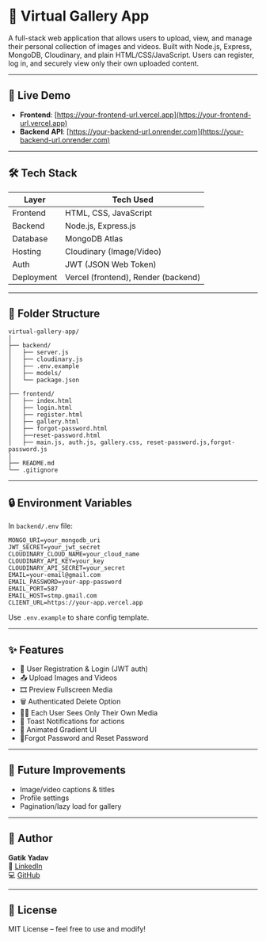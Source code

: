 
# 📸 Virtual Gallery App

A full-stack web application that allows users to upload, view, and manage their personal collection of images and videos. Built with Node.js, Express, MongoDB, Cloudinary, and plain HTML/CSS/JavaScript. Users can register, log in, and securely view only their own uploaded content.

---

## 🚀 Live Demo

- **Frontend**: [https://your-frontend-url.vercel.app](https://your-frontend-url.vercel.app)
- **Backend API**: [https://your-backend-url.onrender.com](https://your-backend-url.onrender.com)

---

## 🛠 Tech Stack

| Layer      | Tech Used                   |
|------------|-----------------------------|
| Frontend   | HTML, CSS, JavaScript        |
| Backend    | Node.js, Express.js          |
| Database   | MongoDB Atlas                |
| Hosting    | Cloudinary (Image/Video)     |
| Auth       | JWT (JSON Web Token)         |
| Deployment | Vercel (frontend), Render (backend) |

---

## 📁 Folder Structure

```
virtual-gallery-app/
│
├── backend/
│   ├── server.js
│   ├── cloudinary.js
│   ├── .env.example
│   ├── models/
│   └── package.json
│
├── frontend/
│   ├── index.html
│   ├── login.html
│   ├── register.html
│   ├── gallery.html
│   ├── forgot-password.html
│   ├──reset-password.html
│   ├── main.js, auth.js, gallery.css, reset-password.js,forgot-password.js
│
├── README.md
└── .gitignore
```

---

## 🔒 Environment Variables

In `backend/.env` file:

```
MONGO_URI=your_mongodb_uri
JWT_SECRET=your_jwt_secret
CLOUDINARY_CLOUD_NAME=your_cloud_name
CLOUDINARY_API_KEY=your_key
CLOUDINARY_API_SECRET=your_secret
EMAIL=your-email@gmail.com
EMAIL_PASSWORD=your-app-password
EMAIL_PORT=587
EMAIL_HOST=stmp.gmail.com 
CLIENT_URL=https://your-app.vercel.app
```

Use `.env.example` to share config template.

---

## ✨ Features

- 🧑 User Registration & Login (JWT auth)
- 📤 Upload Images and Videos
- 🎞 Preview Fullscreen Media
- 🗑 Authenticated Delete Option
- 🧑‍💻 Each User Sees Only Their Own Media
- 💬 Toast Notifications for actions
- 🌈 Animated Gradient UI
- 🔐Forgot Password and Reset Password

---

## 🧪 Future Improvements

- Image/video captions & titles
- Profile settings
- Pagination/lazy load for gallery

---

## 🧑 Author

**Gatik Yadav**  
🔗 [LinkedIn](https://www.linkedin.com/in/gatik-yadav-449915259)  
💻 [GitHub](https://github.com/Gatik8205)

---

## 📄 License

MIT License – feel free to use and modify!
